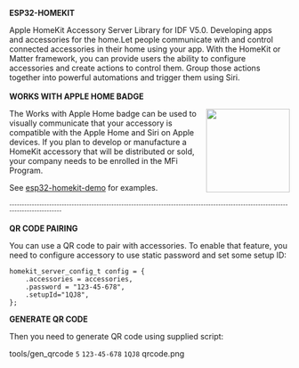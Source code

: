 <b>ESP32-HOMEKIT</b>

Apple HomeKit Accessory Server Library for IDF V5.0. Developing apps and accessories for the home.Let people communicate with and control connected accessories in their home using your app. With the HomeKit or Matter framework, you can provide users the ability to configure accessories and create actions to control them. Group those actions together into powerful automations and trigger them using Siri.
<br>
<br>
<b>WORKS WITH APPLE HOME BADGE</b>

<img  style="float: right;" src="https://github.com/AchimPieters/ESP32-SmartPlug/blob/main/images/works-with-apple-home.svg" width="150">

The Works with Apple Home badge can be used to visually communicate that your accessory is compatible with the Apple Home and Siri on Apple devices. If you plan to develop or manufacture a HomeKit accessory that will be distributed or sold, your company needs to be enrolled in the MFi Program.


See [esp32-homekit-demo](https://github.com/AchimPieters/esp32-homekit-demo) for examples.
<br>
<br>
<sub><sup>-------------------------------------------------------------------------------------------------------------------------------------</sup></sub>
<br>
<br>
<b>QR CODE PAIRING</b>

You can use a QR code to pair with accessories. To enable that feature, you need to configure accessory to use static password and set some setup ID:
```
homekit_server_config_t config = {
    .accessories = accessories,
    .password = "123-45-678",
    .setupId="1QJ8",
};
```
<b>GENERATE QR CODE</b>

Then you need to generate QR code using supplied script:

tools/gen_qrcode `5` `123-45-678` `1QJ8` qrcode.png
